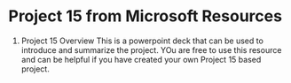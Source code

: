 # Project 15 from Microsoft Resources

1. Project 15 Overview
This is a powerpoint deck that can be used to introduce and summarize the project.  YOu are free to use this resource and can be helpful if you have created your own Project 15 based project.
